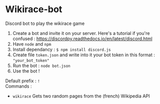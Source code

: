 
# Wikirace-bot
Discord bot to play the wikirace game

 1. Create a bot and invite it on your server. Here's a tutorial if you're confused : https://discordpy.readthedocs.io/en/latest/discord.html
 2. Have `node` and `npm`
 3. Install dependancy : `$ npm install discord.js`
 4. Create file `token.json` and write into it your bot token in this format :
 `"your_bot_token"`
 5. Run the bot : `node bot.json`
 6. Use the bot !

Default prefix : `!`  
Commands :
 - `wikirace` Gets two random pages from the (french) Wikipedia API
